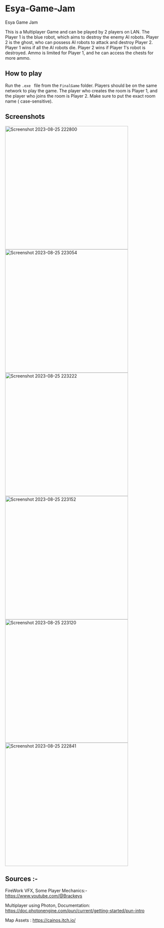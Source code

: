 # Esya-Game-Jam
Esya Game Jam

This is a Multiplayer Game and can be played by 2 players on LAN. The Player 1 is the blue robot, which aims to destroy the enemy AI robots. Player 2 is the ghost, who can possess AI robots to attack and destroy Player 2.
Player 1 wins if all the AI robots die. Player 2 wins if Player 1's robot is destroyed. Ammo is limited for Player 1, and he can access the chests for more ammo.

## How to play 
Run the ```.exe ``` file from the ```FinalGame``` folder. Players should be on the same network to play the game. The player who creates the room is Player 1, and the player who joins the room is Player 2. Make sure to put the exact room name ( case-sensitive).

## Screenshots

<img width="400" alt="Screenshot 2023-08-25 222800" src="https://github.com/AshwinSheoran02/Esya-Game-Jam/assets/88393756/6c5f6560-6137-44ac-b166-2bf373cce7a9">
<img width="400" alt="Screenshot 2023-08-25 223054" src="https://github.com/AshwinSheoran02/Esya-Game-Jam/assets/88393756/ed14b679-b235-4a49-8780-f916cf74b44a">

<img width="400" alt="Screenshot 2023-08-25 223222" src="https://github.com/AshwinSheoran02/Esya-Game-Jam/assets/88393756/61629993-02c0-48f4-bbc1-0eda7031b965">

<img width="400" alt="Screenshot 2023-08-25 223152" src="https://github.com/AshwinSheoran02/Esya-Game-Jam/assets/88393756/6dd2a012-db4d-413b-b251-9a6767c102d6">

<img width="400" alt="Screenshot 2023-08-25 223120" src="https://github.com/AshwinSheoran02/Esya-Game-Jam/assets/88393756/b8299071-4ea5-4b37-8669-d4661b884d8e">
<img width="400" alt="Screenshot 2023-08-25 222841" src="https://github.com/AshwinSheoran02/Esya-Game-Jam/assets/88393756/76accaf5-263c-421c-bd49-333f55958fc6">

## Sources :-

FireWork VFX, Some Player Mechanics:- https://www.youtube.com/@Brackeys

Multiplayer using Photon, Documentation: https://doc.photonengine.com/pun/current/getting-started/pun-intro

Map Assets : https://cainos.itch.io/ 
